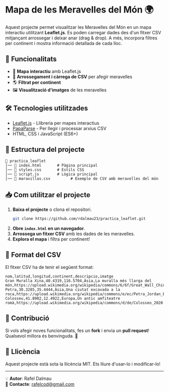 # Mapa de les Meravelles del Món 🌍

Aquest projecte permet visualitzar les Meravelles del Món en un mapa interactiu utilitzant **Leaflet.js**. Es poden carregar dades des d'un fitxer CSV mitjançant arrossegar i deixar anar (drag & drop). A més, incorpora filtres per continent i mostra informació detallada de cada lloc.

## 🚀 Funcionalitats

- 📌 **Mapa interactiu** amb Leaflet.js
- 📂 **Arrossegament i càrrega de CSV** per afegir meravelles
- 🌎 **Filtrat per continent**
- 🖼 **Visualització d'imatges** de les meravelles

## 🛠 Tecnologies utilitzades

- [Leaflet.js](https://leafletjs.com/) - Llibreria per mapes interactius
- [PapaParse](https://www.papaparse.com/) - Per llegir i processar arxius CSV
- HTML, CSS i JavaScript (ES6+)

## 📂 Estructura del projecte

```
📁 practica_leaflet
│── 📄 index.html       # Pàgina principal
│── 📄 styles.css       # Estils CSS
│── 📄 script.js        # Lògica principal
│── 📄 maravillas.csv         # Exemple de CSV amb meravelles del món
```

## 📥 Com utilitzar el projecte

1. **Baixa el projecte** o clona el repositori.
   ```bash
   git clone https://github.com/rdalmau23/practica_leaflet.git
   ```
2. **Obre `index.html` en un navegador**.
3. **Arrossega un fitxer CSV** amb les dades de les meravelles.
4. **Explora el mapa** i filtra per continent!

## 📝 Format del CSV

El fitxer CSV ha de tenir el següent format:

```
nom,latitud,longitud,continent,descripcio,imatge
Gran Muralla Xina,40.4319,116.5704,Àsia,La muralla més llarga del món,https://upload.wikimedia.org/wikipedia/commons/6/6f/Great_Wall_China.jpg
Petra,30.3285,35.4444,Àsia,Una ciutat excavada a la roca,https://upload.wikimedia.org/wikipedia/commons/e/ec/Petra_Jordan_BW_36.jpg
Colosseu,41.8902,12.4922,Europa,Un antic amfiteatre romà,https://upload.wikimedia.org/wikipedia/commons/d/de/Colosseo_2020.jpg
```

## 🌟 Contribució

Si vols afegir noves funcionalitats, fes un **fork** i envia un **pull request**! Qualsevol millora és benvinguda. 🚀

## 📜 Llicència

Aquest projecte està sota la llicència MIT. Ets lliure d'usar-lo i modificar-lo!

---

💡 **Autor**: Rafel Dalmau  
📧 **Contacte**: rafelcod@gmail.com

